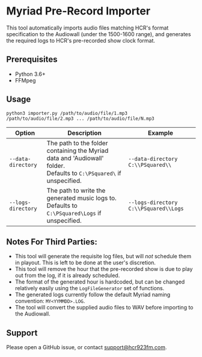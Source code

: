# Myriad Pre-Record Importer

This tool automatically imports audio files matching HCR's format specification to the Audiowall (under the 1500-1600 range), and generates the required logs to HCR's pre-recorded show clock format.

## Prerequisites

-   Python 3.6+
-   FFMpeg

## Usage
`python3 importer.py /path/to/audio/file/1.mp3 /path/to/audio/file/2.mp3 ... /path/to/audio/file/N.mp3`

| **Option**         | Description                                                  | Example                               |
| ------------------ | ------------------------------------------------------------ | ------------------------------------- |
| `--data-directory` | The path to the folder containing the Myriad data and 'Audiowall' folder.<br />Defaults to `C:\PSquared\` if unspecified. | `--data-directory C:\\PSquared\\`     |
| `--logs-directory` | The path to write the generated music logs to.<br />Defaults to `C:\PSquared\Logs` if unspecified. | `--logs-directory C:\\PSquared\\Logs` |

## Notes For Third Parties:

-   This tool will generate the requisite log files, but will *not* schedule them in playout. This is left to be done at the user's discretion.
-   This tool will remove the hour that the pre-recorded show is due to play out from the log, if it is already scheduled.
-   The format of the generated hour is hardcoded, but can be changed relatively easily using the `LogFileGenerator` set of functions.
-   The generated logs currently follow the default Myriad naming convention: `MY<YYMMDD>.LOG`.
-   The tool will convert the supplied audio files to WAV before importing to the Audiowall.

## Support

Please open a GitHub issue, or contact support@hcr923fm.com.
